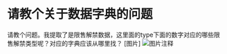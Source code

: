 # 请教个关于数据字典的问题

请教个问题。我提取了是限售解禁数据，这里面的type下面的数字对应的哪些限售解禁类型呢？对应的字典应该从哪里找？
[图片]
![图片注释](http://storage-uqer.datayes.com/577b580b228e5b194c11fcf9/71495b12-6a2e-11e8-889a-0242ac140002)